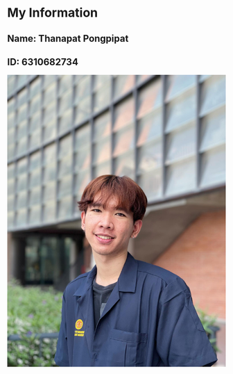 # My Information
## Name: Thanapat Pongpipat
## ID: 6310682734

![This is an image](profile_thanapat.jpg)


